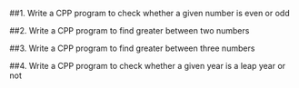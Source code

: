 ##1. Write a CPP program to check whether a given number is even or odd

##2. Write a CPP program to find greater between two numbers

##3. Write a CPP program to find greater between three numbers

##4. Write a CPP program to check whether a given year is a leap year or not
